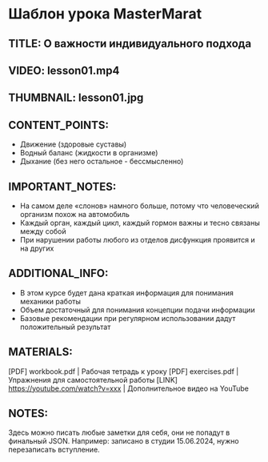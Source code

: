 # Шаблон урока MasterMarat

## TITLE: О важности индивидуального подхода

## VIDEO: lesson01.mp4

## THUMBNAIL: lesson01.jpg

## CONTENT_POINTS:
- Движение (здоровые суставы)
- Водный баланс (жидкости в организме)
- Дыхание (без него остальное - бессмысленно)

## IMPORTANT_NOTES:
- На самом деле «слонов» намного больше, потому что человеческий организм похож на автомобиль
- Каждый орган, каждый цикл, каждый гормон важны и тесно связаны между собой
- При нарушении работы любого из отделов дисфункция проявится и на других

## ADDITIONAL_INFO:
- В этом курсе будет дана краткая информация для понимания механики работы
- Объем достаточный для понимания концепции подачи информации
- Базовые рекомендации при регулярном использовании дадут положительный результат

## MATERIALS:
[PDF] workbook.pdf | Рабочая тетрадь к уроку
[PDF] exercises.pdf | Упражнения для самостоятельной работы
[LINK] https://youtube.com/watch?v=xxx | Дополнительное видео на YouTube

## NOTES:
Здесь можно писать любые заметки для себя, они не попадут в финальный JSON.
Например: записано в студии 15.06.2024, нужно перезаписать вступление.